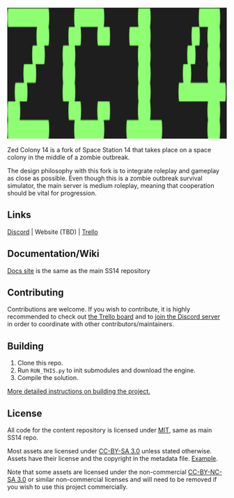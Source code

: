 <p align="center"> <img alt="Space Station 14" width="880" height="300" src="https://raw.githubusercontent.com/spess-code/zed-colony-14/e176021d53ce90e8a92bed38e4d7c5fd95fe6fe3/Resources/Textures/Logo/logo.svg" /></p>

Zed Colony 14 is a fork of Space Station 14 that takes place on a space colony in the middle of a zombie outbreak.

The design philosophy with this fork is to integrate roleplay and gameplay as close as possible. Even though this is a zombie outbreak survival simulator, the main server is medium roleplay, meaning that cooperation should be vital for progression.

## Links

[Discord](https://discord.gg/mnqqezEpEs) | Website (TBD) | [Trello](https://trello.com/b/cAZXIYO5/zed-colony-14)

## Documentation/Wiki

[Docs site](https://docs.spacestation14.io/) is the same as the main SS14 repository

## Contributing

Contributions are welcome. If you wish to contribute, it is highly recommended to check out [the Trello board](https://trello.com/b/cAZXIYO5/zed-colony-14) and to [join the Discord server](https://discord.gg/mnqqezEpEs) in order to coordinate with other contributors/maintainers.

## Building

1. Clone this repo.
2. Run `RUN_THIS.py` to init submodules and download the engine.
3. Compile the solution.

[More detailed instructions on building the project.](https://docs.spacestation14.com/en/general-development/setup.html)

## License

All code for the content repository is licensed under [MIT](https://github.com/space-wizards/space-station-14/blob/master/LICENSE.TXT), same as main SS14 repo.

Most assets are licensed under [CC-BY-SA 3.0](https://creativecommons.org/licenses/by-sa/3.0/) unless stated otherwise. Assets have their license and the copyright in the metadata file. [Example](https://github.com/space-wizards/space-station-14/blob/master/Resources/Textures/Objects/Tools/crowbar.rsi/meta.json).

Note that some assets are licensed under the non-commercial [CC-BY-NC-SA 3.0](https://creativecommons.org/licenses/by-nc-sa/3.0/) or similar non-commercial licenses and will need to be removed if you wish to use this project commercially.
